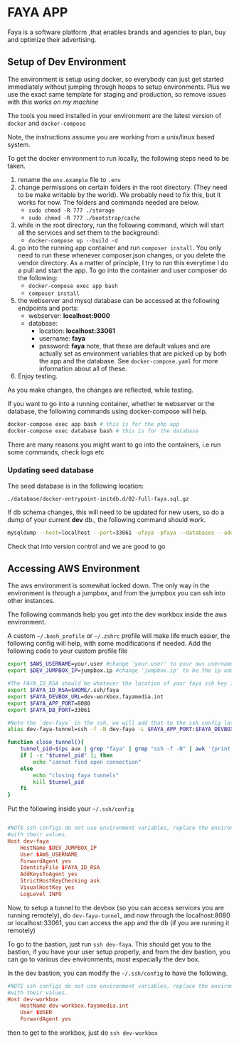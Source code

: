 # FAYA APP
Faya is a software platform ,that enables brands and agencies
to plan, buy and optimize their advertising.

## Setup of Dev Environment

The environment is setup using docker, so everybody can just get started immediately without jumping through hoops to setup environments. Plus we use the exact same template for staging and production, so remove issues with *this works on my machine*

The tools you need installed in your environment are the latest version of `docker` and `docker-compose`

Note, the instructions assume you are working from a unix/linux based system.

To get the docker environment to run locally, the following steps need to be taken.

1. rename the `env.example` file to `.env`
2. change permissions on certain folders in the root directory. (They need to be make writable by the world). We probably need to fix this, but it works for now. The folders and commands needed are below.
    * `sudo chmod -R 777 ./storage`
    * `sudo chmod -R 777 ./bootstrap/cache`
3. while in the root directory, run the following command, which will start all the services and set them to the background:
    * `docker-compose up --build -d`
4. go into the running app container and run `composer install`. You only need to run these whenever composer.json changes, or you delete the vendor directory. As a matter of principle, I try to run this everytime I do a pull and start the app. To go into the container and user composer do the following:
    * `docker-compose exec app bash`
    * `composer install`
5. the webserver and mysql database can be accessed at the following endpoints and ports:
    * webserver: __localhost:9000__
    * database:
        * location: __localhost:33061__
        * username: __faya__
        * password: __faya__
    note, that these are default values and are actually set as environment variables that are picked up by both the app and the database. See `docker-compose.yaml` for more information about all of these.
6. Enjoy testing.

As you make changes, the changes are reflected, while testing.

If you want to go into a running container, whether te webserver or the database, the following commands using docker-compose will help.

```bash
docker-compose exec app bash # this is for the php app
docker-compose exec database bash # this is for the database
```

There are many reasons you might want to go into the containers, i.e run some commands, check logs etc

### Updating seed database

The seed database is in the following location:

`./database/docker-entrypoint-initdb.d/02-full-faya.sql.gz`

If db schema changes, this will need to be updated for new users, so do a dump of your current __dev__ db., the following command should work.

```bash
mysqldump --host=localhost --port=33061 -ufaya -pfaya --databases --add-drop-database --events --routines --triggers faya api_db | gzip > ./database/docker-entrypoint-initdb.d/02-full-faya.sql.gz
```
Check that into version control and we are good to go

## Accessing AWS Environment

The aws environment is somewhat locked down. The only way in the environment is through a jumpbox, and from the jumpbox you can ssh into other instances.

The following commands help you get into the dev workbox inside the aws environment.

A custom `~/.bash_profile` or `~/.zshrc` profile will make life much easier, the following config will help, with some modifications if needed. Add the following code to your custom profile file

```bash
export $AWS_USERNAME=your.user #change 'your.user' to your aws username
export $DEV_JUMPBOX_IP=jumpbox.ip #change 'jumpbox.ip' to be the ip address or dns of the jumpbox

#The FAYA_ID_RSA should be whatever the location of your faya ssh key is
export $FAYA_ID_RSA=$HOME/.ssh/faya
export $FAYA_DEVBOX_URL=dev-workbox.fayamedia.int
export $FAYA_APP_PORT=8080
export $FAYA_DB_PORT=33061

#Note the `dev-faya` in the ssh, we will add that to the ssh config later
alias dev-faya-tunnel=ssh -f -N dev-faya -L $FAYA_APP_PORT:$FAYA_DEVBOX_URL:9000 -L $FAYA_DB_PORT:$FAYA_DEVBOX_URL:33061

function close_tunnel(){
    tunnel_pid=$(ps aux | grep "faya" | grep "ssh -f -N" | awk '{print $2}')
    if [ -z "$tunnel_pid" ]; then
        echo "cannot find open connection"
    else
        echo "closing faya tunnels"
        kill $tunnel_pid
    fi
}
```

Put the following inside your `~/.ssh/config`

```conf

#NOTE ssh configs do not use environment variables, replace the environment variables
#with their values.
Host dev-faya
    HostName $DEV_JUMPBOX_IP
    User $AWS_USERNAME
    ForwardAgent yes
    IdentityFile $FAYA_ID_RSA
    AddKeysToAgent yes
    StrictHostKeyChecking ask
    VisualHostKey yes
    LogLevel INFO
```

Now, to setup a tunnel to the devbox (so you can access services you are running remotely), do `dev-faya-tunnel`, and now through the localhost:8080 or localhost:33061, you can access the app and the db (if you are running it remotely)

To go to the bastion, just run `ssh dev-faya`. This should get you to the bastion, if you have your user setup properly, and from the dev bastion, you can go to various dev environments, most especially the dev box.

In the dev bastion, you can modify the `~/.ssh/config` to have the following.

```conf
#NOTE ssh configs do not use environment variables, replace the environment variables
#with their values.
Host dev-workbox
    HostName dev-workbox.fayamedia.int
    User $USER
    ForwardAgent yes
```

then to get to the workbox, just do `ssh dev-workbox`


